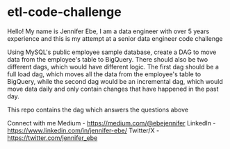 # etl-code-challenge

Hello! My name is Jennifer Ebe,
I am a data engineer with over 5 years experience and this is my attempt at a senior data engineer code challenge

 Using MySQL's public employee sample database, 
 create a DAG to move data from the employee's table to BigQuery. 
 There should also be two different dags, which would have different logic. 
 The first dag should be a full load dag, which moves all the data from the employee's table to BigQuery, 
 while the second dag would be an incremental dag, which would move data daily and only 
 contain changes that have happened in the past day.

 This repo contains the dag which answers the questions above


Connect with me
Medium - https://medium.com/@ebejennifer
LinkedIn - https://www.linkedin.com/in/jennifer-ebe/
Twitter/X - https://twitter.com/jennifer_ebe